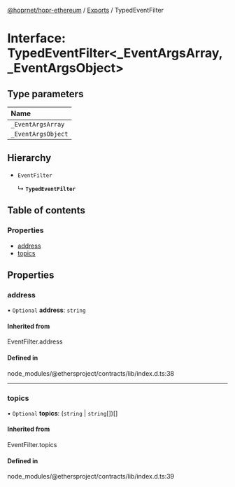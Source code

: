 [@hoprnet/hopr-ethereum](../README.md) / [Exports](../modules.md) / TypedEventFilter

# Interface: TypedEventFilter<_EventArgsArray, _EventArgsObject\>

## Type parameters

| Name |
| :------ |
| `_EventArgsArray` |
| `_EventArgsObject` |

## Hierarchy

- `EventFilter`

  ↳ **`TypedEventFilter`**

## Table of contents

### Properties

- [address](TypedEventFilter.md#address)
- [topics](TypedEventFilter.md#topics)

## Properties

### address

• `Optional` **address**: `string`

#### Inherited from

EventFilter.address

#### Defined in

node_modules/@ethersproject/contracts/lib/index.d.ts:38

___

### topics

• `Optional` **topics**: (`string` \| `string`[])[]

#### Inherited from

EventFilter.topics

#### Defined in

node_modules/@ethersproject/contracts/lib/index.d.ts:39
